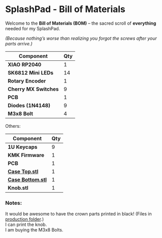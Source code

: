 # SplashPad - Bill of Materials

Welcome to the **Bill of Materials (BOM)** – the sacred scroll of **everything** needed for my SplashPad. 

*(Because nothing’s worse than realizing you forgot the screws after your parts arrive.)* 

| **Component**          | **Qty** |
|------------------------|---------|
| **XIAO RP2040**        | 1       |
| **SK6812 Mini LEDs**   | 14      |
| **Rotary Encoder**     | 1       |
| **Cherry MX Switches** | 9       |
| **PCB**                | 1       |
| **Diodes (1N4148)**    | 9       |
| **M3x8 Bolt**          | 4       |

Others:

| **Component**          | **Qty** |
|------------------------|---------|
| **1U Keycaps**         | 9       |
| **KMK Firmware**       | 1       |
| **PCB**                | 1       |
| [**Case Top.stl**](./CAD/STL/SplashPad%20Case%20-%20Case%20Top.stl)       | 1 |
| [**Case Bottom.stl**](./CAD/STL/SplashPad%20Case%20-%20Case%20Bottom.stl) | 1 |
| **Knob.stl**           | 1       |

### Notes:
It would be awesome to have the crown parts printed in black! (Files in [production folder](./Production).)<br>
I can print the knob.<br>
I am buying the M3x8 Bolts.<br>
